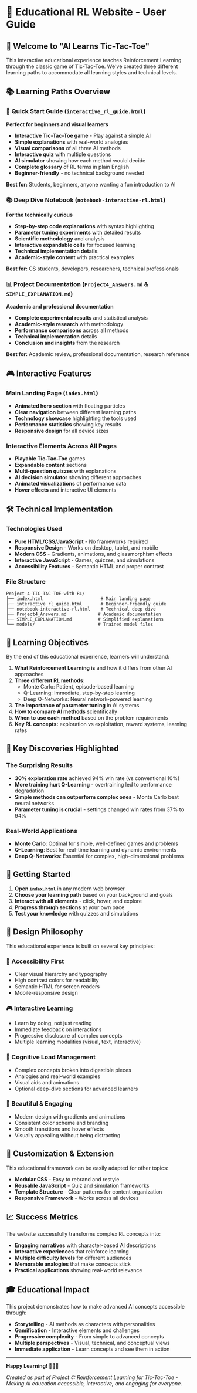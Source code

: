 # 🎯 Educational RL Website - User Guide

## 🌟 Welcome to "AI Learns Tic-Tac-Toe"

This interactive educational experience teaches Reinforcement Learning through the classic game of Tic-Tac-Toe. We've created three different learning paths to accommodate all learning styles and technical levels.

## 📚 Learning Paths Overview

### 🚀 Quick Start Guide (`interactive_rl_guide.html`)
**Perfect for beginners and visual learners**
- **Interactive Tic-Tac-Toe game** - Play against a simple AI
- **Simple explanations** with real-world analogies 
- **Visual comparisons** of all three AI methods
- **Interactive quiz** with multiple questions
- **AI simulator** showing how each method would decide
- **Complete glossary** of RL terms in plain English
- **Beginner-friendly** - no technical background needed

**Best for:** Students, beginners, anyone wanting a fun introduction to AI

### 📚 Deep Dive Notebook (`notebook-interactive-rl.html`)
**For the technically curious**
- **Step-by-step code explanations** with syntax highlighting
- **Parameter tuning experiments** with detailed results
- **Scientific methodology** and analysis
- **Interactive expandable cells** for focused learning
- **Technical implementation details**
- **Academic-style content** with practical examples

**Best for:** CS students, developers, researchers, technical professionals

### 📊 Project Documentation (`Project4_Answers.md` & `SIMPLE_EXPLANATION.md`)
**Academic and professional documentation**
- **Complete experimental results** and statistical analysis
- **Academic-style research** with methodology
- **Performance comparisons** across all methods
- **Technical implementation** details
- **Conclusion and insights** from the research

**Best for:** Academic review, professional documentation, research reference

## 🎮 Interactive Features

### Main Landing Page (`index.html`)
- **Animated hero section** with floating particles
- **Clear navigation** between different learning paths
- **Technology showcase** highlighting the tools used
- **Performance statistics** showing key results
- **Responsive design** for all device sizes

### Interactive Elements Across All Pages
- **Playable Tic-Tac-Toe** games
- **Expandable content** sections
- **Multi-question quizzes** with explanations
- **AI decision simulator** showing different approaches
- **Animated visualizations** of performance data
- **Hover effects** and interactive UI elements

## 🛠️ Technical Implementation

### Technologies Used
- **Pure HTML/CSS/JavaScript** - No frameworks required
- **Responsive Design** - Works on desktop, tablet, and mobile
- **Modern CSS** - Gradients, animations, and glassmorphism effects
- **Interactive JavaScript** - Games, quizzes, and simulations
- **Accessibility Features** - Semantic HTML and proper contrast

### File Structure
```
Project-4-TIC-TAC-TOE-with-RL/
├── index.html                      # Main landing page
├── interactive_rl_guide.html       # Beginner-friendly guide
├── notebook-interactive-rl.html    # Technical deep dive
├── Project4_Answers.md            # Academic documentation
├── SIMPLE_EXPLANATION.md          # Simplified explanations
└── models/                        # Trained model files
```

## 🎯 Learning Objectives

By the end of this educational experience, learners will understand:

1. **What Reinforcement Learning is** and how it differs from other AI approaches
2. **Three different RL methods:**
   - Monte Carlo: Patient, episode-based learning
   - Q-Learning: Immediate, step-by-step learning  
   - Deep Q-Networks: Neural network-powered learning
3. **The importance of parameter tuning** in AI systems
4. **How to compare AI methods** scientifically
5. **When to use each method** based on the problem requirements
6. **Key RL concepts:** exploration vs exploitation, reward systems, learning rates

## 🎉 Key Discoveries Highlighted

### The Surprising Results
- **30% exploration rate** achieved 94% win rate (vs conventional 10%)
- **More training hurt Q-Learning** - overtraining led to performance degradation
- **Simple methods can outperform complex ones** - Monte Carlo beat neural networks
- **Parameter tuning is crucial** - settings changed win rates from 37% to 94%

### Real-World Applications
- **Monte Carlo**: Optimal for simple, well-defined games and problems
- **Q-Learning**: Best for real-time learning and dynamic environments
- **Deep Q-Networks**: Essential for complex, high-dimensional problems

## 🚀 Getting Started

1. **Open `index.html`** in any modern web browser
2. **Choose your learning path** based on your background and goals
3. **Interact with all elements** - click, hover, and explore
4. **Progress through sections** at your own pace
5. **Test your knowledge** with quizzes and simulations

## 🎨 Design Philosophy

This educational experience is built on several key principles:

### 🎯 Accessibility First
- Clear visual hierarchy and typography
- High contrast colors for readability
- Semantic HTML for screen readers
- Mobile-responsive design

### 🎮 Interactive Learning
- Learn by doing, not just reading
- Immediate feedback on interactions
- Progressive disclosure of complex concepts
- Multiple learning modalities (visual, text, interactive)

### 🧠 Cognitive Load Management
- Complex concepts broken into digestible pieces
- Analogies and real-world examples
- Visual aids and animations
- Optional deep-dive sections for advanced learners

### 🎨 Beautiful & Engaging
- Modern design with gradients and animations
- Consistent color scheme and branding
- Smooth transitions and hover effects
- Visually appealing without being distracting

## 🔧 Customization & Extension

This educational framework can be easily adapted for other topics:

- **Modular CSS** - Easy to rebrand and restyle
- **Reusable JavaScript** - Quiz and simulation frameworks
- **Template Structure** - Clear patterns for content organization
- **Responsive Framework** - Works across all devices

## 📈 Success Metrics

The website successfully transforms complex RL concepts into:
- **Engaging narratives** with character-based AI descriptions
- **Interactive experiences** that reinforce learning
- **Multiple difficulty levels** for different audiences
- **Memorable analogies** that make concepts stick
- **Practical applications** showing real-world relevance

## 🎓 Educational Impact

This project demonstrates how to make advanced AI concepts accessible through:
- **Storytelling** - AI methods as characters with personalities
- **Gamification** - Interactive elements and challenges
- **Progressive complexity** - From simple to advanced concepts
- **Multiple perspectives** - Visual, technical, and conceptual views
- **Immediate application** - Learn concepts and see them in action

---

**Happy Learning! 🎯🧠✨**

*Created as part of Project 4: Reinforcement Learning for Tic-Tac-Toe - Making AI education accessible, interactive, and engaging for everyone.* 